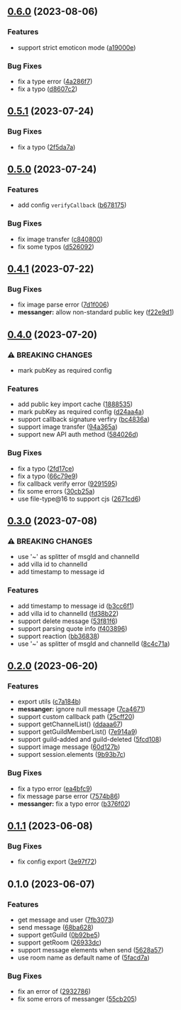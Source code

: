 ## [0.6.0](https://github.com/DreamOfIce/koishi-plugin-adapter-villa/compare/v0.5.1...v0.6.0) (2023-08-06)

### Features

- support strict emoticon mode ([a19000e](https://github.com/DreamOfIce/koishi-plugin-adapter-villa/commit/a19000ee0b4ad4e3471fa40dc0da740d9d7d4523))

### Bug Fixes

- fix a type error ([4a286f7](https://github.com/DreamOfIce/koishi-plugin-adapter-villa/commit/4a286f7ec9e5b9032e71caf08528f85f47e249a6))
- fix a typo ([d8607c2](https://github.com/DreamOfIce/koishi-plugin-adapter-villa/commit/d8607c2d70269d7dc2f97366b29c38458ae97af8))

## [0.5.1](https://github.com/DreamOfIce/koishi-plugin-adapter-villa/compare/v0.5.0...v0.5.1) (2023-07-24)

### Bug Fixes

- fix a typo ([2f5da7a](https://github.com/DreamOfIce/koishi-plugin-adapter-villa/commit/2f5da7a10405400e3d4b4131801f803fe061a681))

## [0.5.0](https://github.com/DreamOfIce/koishi-plugin-adapter-villa/compare/v0.4.1...v0.5.0) (2023-07-24)

### Features

- add config `verifyCallback` ([b678175](https://github.com/DreamOfIce/koishi-plugin-adapter-villa/commit/b6781752889ea84bd06c98f5a362da99539ee77b))

### Bug Fixes

- fix image transfer ([c840800](https://github.com/DreamOfIce/koishi-plugin-adapter-villa/commit/c840800485d7c6df073dd1f16d03d8ceffabeea7))
- fix some typos ([d526092](https://github.com/DreamOfIce/koishi-plugin-adapter-villa/commit/d526092971168cce03e7cd6fbb6b1db12ca1c712))

## [0.4.1](https://github.com/DreamOfIce/koishi-plugin-adapter-villa/compare/v0.4.0...v0.4.1) (2023-07-22)

### Bug Fixes

- fix image parse error ([7d1f006](https://github.com/DreamOfIce/koishi-plugin-adapter-villa/commit/7d1f006c62f7d32314c2d961dd1d931720c0cc38))
- **messanger:** allow non-standard public key ([f22e9d1](https://github.com/DreamOfIce/koishi-plugin-adapter-villa/commit/f22e9d18eb3b65b105166cbff50be0d59e118c73))

## [0.4.0](https://github.com/DreamOfIce/koishi-plugin-adapter-villa/compare/v0.3.0...v0.4.0) (2023-07-20)

### ⚠ BREAKING CHANGES

- mark pubKey as required config

### Features

- add public key import cache ([1888535](https://github.com/DreamOfIce/koishi-plugin-adapter-villa/commit/188853501d8634e22f10fb8a150a540e6d95d4d6))
- mark pubKey as required config ([d24aa4a](https://github.com/DreamOfIce/koishi-plugin-adapter-villa/commit/d24aa4a98c6d06560e9404905c0257fe95ed16c7))
- support callback signature verfiry ([bc4836a](https://github.com/DreamOfIce/koishi-plugin-adapter-villa/commit/bc4836a83d20780be2b2697eaa05376fbb7d2751))
- support image transfer ([94a365a](https://github.com/DreamOfIce/koishi-plugin-adapter-villa/commit/94a365a0abec6f386f3046af7ea9e161944a0e00))
- support new API auth method ([584026d](https://github.com/DreamOfIce/koishi-plugin-adapter-villa/commit/584026dce645db07b248b9698ade7ec7b4596e13))

### Bug Fixes

- fix a typo ([2fd17ce](https://github.com/DreamOfIce/koishi-plugin-adapter-villa/commit/2fd17cebd721f60c798c0f6e4e438bda4b45521b))
- fix a typo ([66c79e9](https://github.com/DreamOfIce/koishi-plugin-adapter-villa/commit/66c79e94a49cd295c7b0e1a67901e87d7d07920a))
- fix callback verify error ([9291595](https://github.com/DreamOfIce/koishi-plugin-adapter-villa/commit/9291595d59b9311bbe29f1728765baa3a721f383))
- fix some errors ([30cb25a](https://github.com/DreamOfIce/koishi-plugin-adapter-villa/commit/30cb25a9d744e5a7a4b62f3984c7aa963fad30be))
- use file-type@16 to support cjs ([2671cd6](https://github.com/DreamOfIce/koishi-plugin-adapter-villa/commit/2671cd613bb007928a411198c6010de77f10b414))

## [0.3.0](https://github.com/DreamOfIce/koishi-plugin-adapter-villa/compare/v0.2.0...v0.3.0) (2023-07-08)

### ⚠ BREAKING CHANGES

- use '~' as splitter of msgId and channelId
- add villa id to channelId
- add timestamp to message id

### Features

- add timestamp to message id ([b3cc6f1](https://github.com/DreamOfIce/koishi-plugin-adapter-villa/commit/b3cc6f1435898e4d4ac89cad47437df950eaca1f))
- add villa id to channelId ([fd38b22](https://github.com/DreamOfIce/koishi-plugin-adapter-villa/commit/fd38b220115a34e800efadccbd01994e393d39ab))
- support delete message ([53f81f6](https://github.com/DreamOfIce/koishi-plugin-adapter-villa/commit/53f81f6b6db9aa60899bc25fcebfd5ff82f4a7a0))
- support parsing quote info ([f403896](https://github.com/DreamOfIce/koishi-plugin-adapter-villa/commit/f4038966ea414f48550a191187827534f8b67fa7))
- support reaction ([bb36838](https://github.com/DreamOfIce/koishi-plugin-adapter-villa/commit/bb368387f5856d57dae7fe44a86200e959f50a79))
- use '~' as splitter of msgId and channelId ([8c4c71a](https://github.com/DreamOfIce/koishi-plugin-adapter-villa/commit/8c4c71a806379588315de8d8230df888f56e1222))

## [0.2.0](https://github.com/DreamOfIce/koishi-plugin-adapter-villa/compare/v0.1.1...v0.2.0) (2023-06-20)

### Features

- export utils ([c7a184b](https://github.com/DreamOfIce/koishi-plugin-adapter-villa/commit/c7a184b2cba31ed56ed4defcd9bba0a966497ea4))
- **messanger:** ignore null message ([7ca4671](https://github.com/DreamOfIce/koishi-plugin-adapter-villa/commit/7ca46716fff08f23626bb8e9abb0f1f5079b449d))
- support custom callback path ([25cff20](https://github.com/DreamOfIce/koishi-plugin-adapter-villa/commit/25cff202ef967f875926d4dcfa72bc553cd162bd))
- support getChannelList() ([ddaaa67](https://github.com/DreamOfIce/koishi-plugin-adapter-villa/commit/ddaaa67b660b3fdfd561ea0db49e86de23d5fbbf))
- support getGuildMemberList() ([7e914a9](https://github.com/DreamOfIce/koishi-plugin-adapter-villa/commit/7e914a9ef639371d5efa40187d294f25a6024d2d))
- support guild-added and guild-deleted ([5fcd108](https://github.com/DreamOfIce/koishi-plugin-adapter-villa/commit/5fcd108864e38a719ea13043fed7646f9114572a))
- support image message ([60d127b](https://github.com/DreamOfIce/koishi-plugin-adapter-villa/commit/60d127bc6048e513d111af553c7e9f5fe7d52034))
- support session.elements ([9b93b7c](https://github.com/DreamOfIce/koishi-plugin-adapter-villa/commit/9b93b7cb047c906dfa31e199cef00e3eea0c19d5))

### Bug Fixes

- fix a typo error ([ea4bfc9](https://github.com/DreamOfIce/koishi-plugin-adapter-villa/commit/ea4bfc9c304cf9c180ce367357f4cd696fde5805))
- fix message parse error ([7574b86](https://github.com/DreamOfIce/koishi-plugin-adapter-villa/commit/7574b867d80ddc93a12e4715172fc597f8c51de9))
- **messanger:** fix a typo error ([b376f02](https://github.com/DreamOfIce/koishi-plugin-adapter-villa/commit/b376f02156966b3706050ddd86dd06703d6bef55))

## [0.1.1](https://github.com/DreamOfIce/koishi-plugin-adapter-villa/compare/v0.1.0...v0.1.1) (2023-06-08)

### Bug Fixes

- fix config export ([3e97f72](https://github.com/DreamOfIce/koishi-plugin-adapter-villa/commit/3e97f720068cb56406ff5aaceab6f622e9b56bcd))

## 0.1.0 (2023-06-07)

### Features

- get message and user ([7fb3073](https://github.com/DreamOfIce/koishi-plugin-adapter-villa/commit/7fb307305e875ee1c91f80e1b6ec638b66e654f7))
- send message ([68ba628](https://github.com/DreamOfIce/koishi-plugin-adapter-villa/commit/68ba628f6fd88b3080f2b30b284f7383fbf2716f))
- support getGuild ([0b92be5](https://github.com/DreamOfIce/koishi-plugin-adapter-villa/commit/0b92be5a1c46cd9625867955068c3b55cb950dbf))
- support getRoom ([26933dc](https://github.com/DreamOfIce/koishi-plugin-adapter-villa/commit/26933dc875e60868b284dbc8d32d6ae0070ae376))
- support message elements when send ([5628a57](https://github.com/DreamOfIce/koishi-plugin-adapter-villa/commit/5628a5734c518cd992cf9d1514513c486d2276d0))
- use room name as default name of <sharp> ([5facd7a](https://github.com/DreamOfIce/koishi-plugin-adapter-villa/commit/5facd7a0e839422d292f00b12cc960e9afbb0428))

### Bug Fixes

- fix an error of <at> ([2932786](https://github.com/DreamOfIce/koishi-plugin-adapter-villa/commit/2932786c63d34aae7508b342fbcde5b156692299))
- fix some errors of messanger ([55cb205](https://github.com/DreamOfIce/koishi-plugin-adapter-villa/commit/55cb205ba613921ea986afa193ef586b753fcab2))
